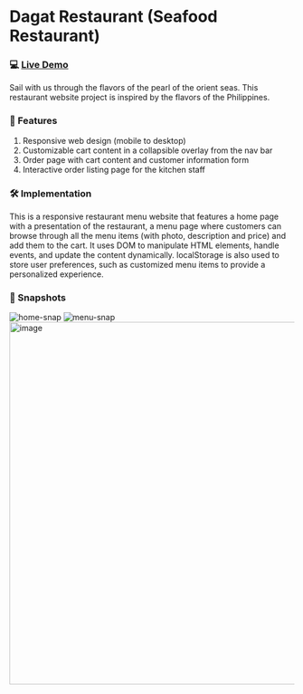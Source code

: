 # Dagat Restaurant (Seafood Restaurant)

### 💻 [Live Demo](https://dttncl.github.io/DagatRestaurant/)

Sail with us through the flavors of the pearl of the orient seas.
This restaurant website project is inspired by the flavors of the Philippines.

### 🛒 Features

1. Responsive web design (mobile to desktop)
2. Customizable cart content in a collapsible overlay from the nav bar
3. Order page with cart content and customer information form
4. Interactive order listing page for the kitchen staff

### 🛠️ Implementation
This is a responsive restaurant menu website that features a home page with a presentation of the restaurant, a menu page where customers can browse through all the menu items (with photo, description and price) and add them to the cart. It uses DOM to manipulate HTML elements, handle events, and update the content dynamically. localStorage is also used to store user preferences, such as customized menu items to provide a personalized experience.

### 📸 Snapshots
![home-snap](https://github.com/dttncl/DagatRestaurant/assets/82695034/3594e08e-cd34-465f-89dc-469dec2f5185)
![menu-snap](https://github.com/dttncl/DagatRestaurant/assets/82695034/8b37a97c-dc57-4a29-b563-11c29e11f83f)
<img width="641" alt="image" src="https://github.com/dttncl/DagatRestaurant/assets/82695034/470765d4-2fef-4294-bfe3-335deb389584">

